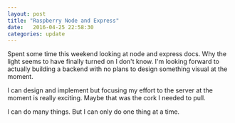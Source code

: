 ```yaml
---
layout: post
title: "Raspberry Node and Express"
date:   2016-04-25 22:58:30
categories: update
---
```


Spent some time this weekend looking at node and express docs. Why the light seems to have finally
turned on I don't know. I'm looking forward to actually building a backend with no plans to design
something visual at the moment.

I can design and implement but focusing my effort to the server at the moment is really exciting.
Maybe that was the cork I needed to pull.

I can do many things. But I can only do one thing at a time.
